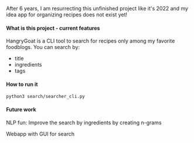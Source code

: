 After 6 years, I am resurrecting this unfinished project like it's 2022 and my idea app for organizing recipes does not exist yet!

#### What is this project - current features

HangryGoat is a CLI tool to search for recipes only among my favorite foodblogs.
You can search by:
- title
- ingredients
- tags


#### How to run it
`python3 search/searcher_cli.py`


#### Future work

NLP fun: Improve the search by ingredients by creating n-grams

Webapp with GUI for search

